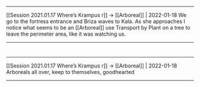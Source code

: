 

#
---

[[Session 2021.01.17 Where’s Krampus r]] -> [[Arboreal]] | 2022-01-18
We go to the fortress entrance and Briza waves to Kala. As she approaches I notice what seems to be an [[Arboreal]] use Transport by Plant on a tree to leave the perimeter area, like it was watching us.

---


#
---

[[Session 2021.01.17 Where’s Krampus r]] -> [[Arboreal]] | 2022-01-18
Arboreals all over, keep to themselves, goodhearted

---
